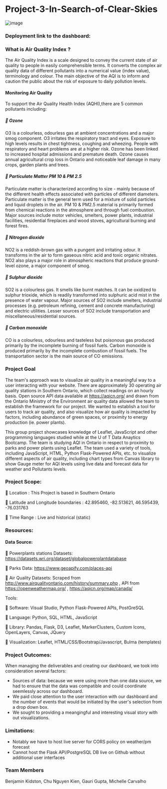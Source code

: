 # Project-3-In-Search-of-Clear-Skies


![image](https://globalnews.ca/wp-content/uploads/2021/10/CP17269726.jpg?quality=85&strip=all)


### Deployment link to the dashboard: 


### What is Air Quality Index ?

The Air Quality Index is a scale designed to convey the current state of air quality to people in easily comprehensible terms. It converts the complex air quality data of different pollutants into a numerical value (index value), terminology and colour. The main objective of the AQI is to inform and caution the public about the risk of exposure to daily pollution levels.

#### Monitoring Air Quality

To support the Air Quality Health Index (AQHI),there are 5 common pollutants including:

##### 🔶 Ozone 
O3 is a colourless, odourless gas at ambient concentrations and a major smog component. O3 irritates the respiratory tract and eyes. Exposure to high levels results in chest tightness, coughing and wheezing. People with respiratory and heart problems are at a higher risk. Ozone has been linked to increased hospital admissions and premature death. Ozone causes annual agricultural crop loss in Ontario and noticeable leaf damage in many crops, garden plants and trees.


##### 🔶 Particulate Matter PM 10 & PM 2.5
Particulate matter is characterized according to size - mainly because of the different health effects associated with particles of different diameters. Particulate matter is the general term used for a mixture of solid particles and liquid droplets in the air. PM 10 & PM2.5 material is primarily formed from chemical reactions in the atmosphere and through fuel combustion. Major sources include motor vehicles, smelters, power plants, industrial facilities, residential fireplaces and wood stoves, agricultural burning and forest fires.


##### 🔶 Nitrogen dioxide
NO2 is a reddish-brown gas with a pungent and irritating odour. It transforms in the air to form gaseous nitric acid and toxic organic nitrates. NO2 also plays a major role in atmospheric reactions that produce ground-level ozone, a major component of smog.

##### 🔶 Sulphur dioxide
SO2 is a colourless gas. It smells like burnt matches. It can be oxidized to sulphur trioxide, which is readily transformed into sulphuric acid mist in the presence of water vapour. Major sources of SO2 include smelters, industrial processes (e.g. petroleum refining, cement and concrete manufacturing) and electric utilities. Lesser sources of SO2 include transportation and miscellaneous/residential sources.


##### 🔶 Carbon monoxide 
CO is a colourless, odourless and tasteless but poisonous gas produced primarily by the incomplete burning of fossil fuels. Carbon monoxide is produced primarily by the incomplete combustion of fossil fuels. The transportation sector is the main source of CO emissions.


### Project Goal

The team's approach was to visualize air quality in a meaningful way to a user interacting with your website.  There are approximately 30 operating air quality stations in Southern Ontario, which collect readings on an hourly basis.  Open source API data available at https://aqicn.org/ and drawn from the Ontario Ministry of the Environment air quality data allowed the team to establish the framework for our project.  We wanted to establish a tool for users to track air quality, and also visualize how air quality is impacted by factors, including abundance of green spaces, or proximity to energy production (ie. power plants).

This group project showcases knowledge of Leaflet, JavaScript and other programming languages studied while at the U of T Data Anaytics Bootcamp. The team is studying AQI in Ontario in respect to proximity to parks and power plants using Leaflet. The team used a variety of tools, including JavaScript, HTML, Python Flask-Powered APIs, etc. to visualize different aspects of air quality, including chart types from Canvas library to show Gauge meter for AQI levels using live data and forecast data for weather and Pollutants levels.


### Project Scope:

🔶 Location : This Project is based in Southern Ontario

🔶 Latitude and Longitude boundaries : 42.895460, -82.513621, 46.595439, -76.031763

🔶 Time Range : Live and historical (static)


### Resources:

#### Data Source:

🔶 Powerplants stations Datasets: https://datasets.wri.org/dataset/globalpowerplantdatabase 

🔶 Parks Data: https://www.geoapify.com/places-api

🔶 Air Quality Datasets: Scraped from http://www.airqualityontario.com/history/summary.php , API from https://openweathermap.org/ , https://aqicn.org/map/canada/

Tools:

🔶 Software: Visual Studio, Python Flask-Powered APIs, PostGreSQL

🔶 Language:  Python, SQL, HTML, JavaScript

🔶 Library: Pandas, Flask, D3, Leaflet, MarkerClusters, Custom Icons, OpenLayers, Canvas, JQuery

🔶 Visualization: Leaflet, HTML/CSS/Bootstrap/Javascript, Bulma (templates)


### Project Outcomes:

When managing the deliverables and creating our dashboard, we took into consideration several factors:
* Sources of data: because we were using more than one data source, we had to ensure that the data was compatible and could coordinate seemlessly across our dashboard.
* We paid close attention to the user interaction with our dashboard and the number of events that would be initiated by the user's selection from a drop down box.
* We sought to providing a meangingful and interesting visual story with out visualizations.


### Limitations: 

* Notably we have to host live server for CORS policy on weather/pm forecast
* Cannot host the Flask API/PostgreSQL DB live on Github without additional user interfaces


### Team Members

Benjamin Kidston, Chu Nguyen Kien, Gauri Gupta, Michelle Carvalho

